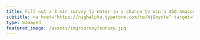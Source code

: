 ```yaml
---
title: Fill out a 3 min survey to enter in a chance to win a $50 Amazon gift card
subtitle: <a href="https://highalpha.typeform.com/to/WjGxynYe" target="_blank"><button type="button" class="btn btn-success">Fill out survey</button></a>
type: managed
featured_image: /assets/img/survey/survey.jpg
---
```





